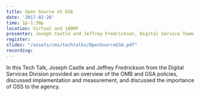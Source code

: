 ```yaml
---
title: Open Source at GSA
date: '2017-02-28'
time: 1p-1:30p
location: Virtual and 1800F
presenter: Joseph Castle and Jeffrey Fredrickson, Digital Service Team, CTO
register:
slides: "/assets/cms/techtalks/OpenSourceGSA.pdf"
recording:
---
```


In this Tech Talk, Joseph Castle and Jeffrey Fredrickson from the Digital Services Division provided an overview of the OMB and GSA policies, discussed implementation and measurement, and discussed the importance of OSS to the agency.

